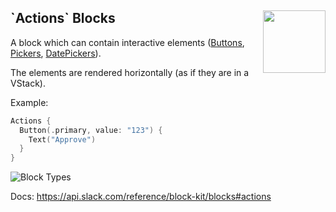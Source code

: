 <h2>`Actions` Blocks
  <img src="https://zeezide.com/img/blocksui/SwiftBlocksUIIcon256.png"
       align="right" width="100" height="100" />
</h2>

A block which can contain interactive elements 
([Buttons](../Elements/Button.md), 
 [Pickers](../Elements/Picker.md), 
 [DatePickers](../Elements/DatePicker.md)).

The elements are rendered horizontally (as if they are in a VStack).

Example:

```swift
Actions {
  Button(.primary, value: "123") {
    Text("Approve")
  }
}
```

![Block Types](https://zeezide.de/img/blocksui/BlockTypes-Annotated.png)

Docs: https://api.slack.com/reference/block-kit/blocks#actions

